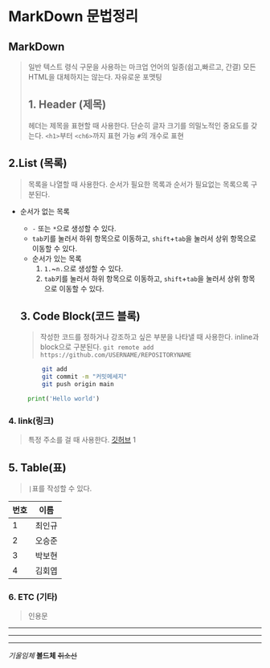 # MarkDown 문법정리

## MarkDown
> 일반 텍스트 령식 구문을 사용하는 마크업 언어의 일종(쉽고,빠르고, 간결)
> 모든 HTML을 대체하지는 않는다.
> 자유로운 포맷팅
>
> ## 1. Header (제목)
>헤더는 제목을 표현할 때 사용한다.
>단순히 글자 크기를 의밀노적인 중요도를 갖는다.
>`<h1>`부터 `<ch6>`까지 표현 가능
>`#`의 개수로 표현

## 2.List (목록)
>목록을 나열할 때 사용한다.
>순서가 필요한 목록과 순서가 필요없는 목록으록 구분된다.
* 순서가 없는 목록
  * `-` 또는 `*`으로 생성할 수 있다.
  * `tab`키를 눌러서 하위 항목으로 이동하고, `shift`+`tab`을 눌러서 상위 항목으로 이동할 수 있다.
  *  순서가 있는 목록
     1.  `1.`~`n.`으로 생성할 수 있다.
     2.  `tab`키를 눌러서 하위 항목으로 이동하고, `shift`+`tab`을 눌러서 상위 항목으로 이동할 수 있다.
  

  ## 3. Code Block(코드 블록)
  > 작성한 코드를 정하거나 강조하고 싶은 부분을 나타낼 때 사용한다.
  >inline과 block으로 구분된다.
  `git remote add https://github.com/USERNAME/REPOSITORYNAME`
  
  ```bash
        git add
        git commit -m "커밋메세지"
        git push origin main
  ```

  ```python   
    print('Hello world')
  ```


### 4. link(링크)
> 특정 주소를 걸 때 사용한다.
> [깃허브](https://github.com)
> 1[](https://placeholder.com/200)


## 5. Table(표)
>`|`표를 작성할 수 있다.
>

|번호|이름|
|---|---|
|1|최인규|
|2|오승준|
|3|박보현|
|4|김회엽|

### 6. ETC (기타)
>인용문
---
***
___
*기울임체*
**볼드체**
~~취소선~~